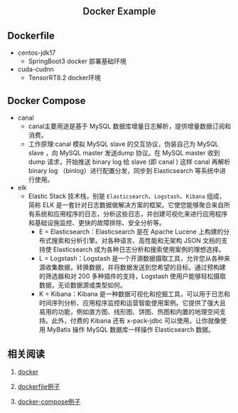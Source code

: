 <br />
<p align="center">
  <h2 align="center" style="font-weight: 600">Docker Example</h2>

</p>



## Dockerfile

+ centos-jdk17
  + SpringBoot3 docker 部署基础环境
+ cuda-cudnn
  + TensorRT8.2 docker环境

## Docker Compose

+ canal
  + canal主要用途是基于 MySQL 数据库增量日志解析，提供增量数据订阅和消费。
  + 工作原理:canal 模拟 MySQL slave 的交互协议，伪装自己为 MySQL slave ，向 MySQL master  发送dump 协议。在 MySQL master 收到 dump 请求，开始推送 binary log 给 slave (即 canal )  这样 canal 再解析 binary log （binlog）进行配置分发，同步到 Elasticsearch 等系统中进行使用。
+ elk
  + Elastic Stack 技术栈，别是 `Elasticsearch`、`Logstash`、`Kibana` 组成，简称 ELK 是一套针对日志数据做解决方案的框架。它使您能够聚合来自所有系统和应用程序的日志，分析这些日志，并创建可视化来进行应用程序和基础设施监控、更快的故障排除、安全分析等。
    + E = Elasticsearch：Elasticsearch 是在 Apache Lucene 上构建的分布式搜索和分析引擎。对各种语言、高性能和无架构 JSON 文档的支持使 Elasticsearch 成为各种日志分析和搜索使用案例的理想选择。
    + L = Logstash：Logstash 是一个开源数据摄取工具，允许您从各种来源收集数据，转换数据，并将数据发送到您希望的目标。通过预构建的筛选器和对 200 多种插件的支持，Logstash 使用户能够轻松摄取数据，无论数据源或类型如何。
    + K = Kibana：Kibana  是一种数据可视化和挖掘工具，可以用于日志和时间序列分析、应用程序监控和运营智能使用案例。它提供了强大且易用的功能，例如直方图、线形图、饼图、热图和内置的地理空间支持。此外，付费的 Kibana 还有 x-pack-jdbc 可以使用，让你就像使用 MyBatis 操作 MySQL 数据库一样操作  Elasticsearch 数据。


## 相关阅读

1. [docker](https://www.yuanyuan.blog/posts/f255ffad.html)

2. [dockerfile例子](https://www.yuanyuan.blog/posts/36423b00.html)
3. [docker-compose例子](https://www.yuanyuan.blog/posts/bad9d448.html)